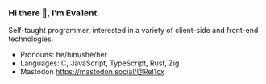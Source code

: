 ### Hi there 👋, I’m Eva1ent.

Self-taught programmer, interested in a variety of client-side and front-end technologies.

- Pronouns: he/him/she/her
- Languages: C, JavaScript, TypeScript, Rust, Zig
- Mastodon https://mastodon.social/@Rel1cx
